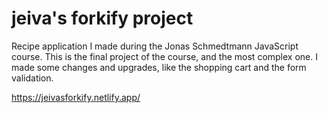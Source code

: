 # jeiva's forkify project

Recipe application I made during the Jonas Schmedtmann JavaScript course. This is the final project of the course, and the most complex one. I made some changes and upgrades, like the shopping cart and the form validation.

https://jeivasforkify.netlify.app/
